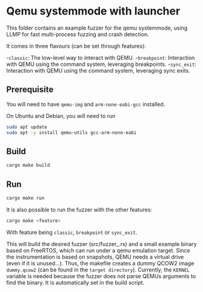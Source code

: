 # Qemu systemmode with launcher

This folder contains an example fuzzer for the qemu systemmode, using LLMP for fast multi-process fuzzing and crash detection.

It comes in three flavours (can be set through features):

-`classic`: The low-level way to interact with QEMU.
-`breakpoint`: Interaction with QEMU using the command system, leveraging breakpoints.
-`sync_exit`: Interaction with QEMU using the command system, leveraging sync exits.

## Prerequisite

You will need to have `qemu-img` and `arm-none-eabi-gcc` installed.

On Ubuntu and Debian, you will need to run
```bash
sudo apt update
sudo apt -y install qemu-utils gcc-arm-none-eabi
```

## Build

```bash
cargo make build
```

## Run

```bash
cargo make run
```

It is also possible to run the fuzzer with the other features:

```bash
cargo make <feature>
```

With feature being `classic`, `breakpoint` or `sync_exit`.

This will build the desired fuzzer (src/fuzzer_<feature>.rs) and a small example binary based on FreeRTOS, which can run under a qemu emulation target.
Since the instrumentation is based on snapshots, QEMU needs a virtual drive (even if it is unused...).
Thus, the makefile creates a dummy QCOW2 image `dummy.qcow2` (can be found in the `target directory`).
Currently, the ``KERNEL`` variable is needed because the fuzzer does not parse QEMUs arguments to find the binary.
It is automatically set in the build script.